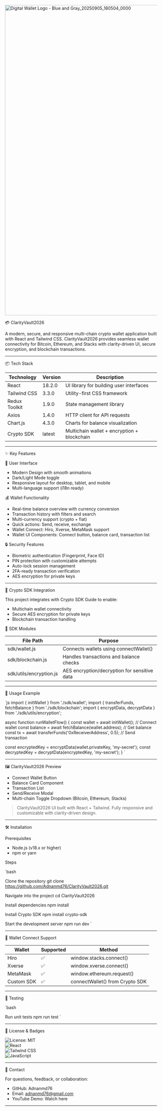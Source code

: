
<img width="1024" height="1024" alt="Digital Wallet Logo - Blue and Gray_20250905_180504_0000" src="https://github.com/user-attachments/assets/a7c61e2f-79f9-420c-b63a-43d1ba016e0e" />

💳 ClarityVault2026

A modern, secure, and responsive multi-chain crypto wallet application built with React and Tailwind CSS. ClarityVault2026 provides seamless wallet connectivity for Bitcoin, Ethereum, and Stacks with clarity-driven UI, secure encryption, and blockchain transactions.

---

📦 Tech Stack

| Technology       | Version | Description                                 |
|------------------|---------|---------------------------------------------|
| React            | 18.2.0  | UI library for building user interfaces     |
| Tailwind CSS     | 3.3.0   | Utility-first CSS framework                 |
| Redux Toolkit    | 1.9.0   | State management library                    |
| Axios            | 1.4.0   | HTTP client for API requests                |
| Chart.js         | 4.3.0   | Charts for balance visualization            |
| Crypto SDK       | latest  | Multichain wallet + encryption + blockchain |

---

✨ Key Features

🎨 User Interface
- Modern Design with smooth animations  
- Dark/Light Mode toggle  
- Responsive layout for desktop, tablet, and mobile  
- Multi-language support (i18n ready)

💰 Wallet Functionality
- Real-time balance overview with currency conversion  
- Transaction history with filters and search  
- Multi-currency support (crypto + fiat)  
- Quick actions: Send, receive, exchange  
- Wallet Connect: Hiro, Xverse, MetaMask support  
- Wallet UI Components: Connect button, balance card, transaction list

🔒 Security Features
- Biometric authentication (Fingerprint, Face ID)  
- PIN protection with customizable attempts  
- Auto-lock session management  
- 2FA-ready transaction verification  
- AES encryption for private keys

---

🔗 Crypto SDK Integration

This project integrates with Crypto SDK Guide to enable:

- Multichain wallet connectivity  
- Secure AES encryption for private keys  
- Blockchain transaction handling

📁 SDK Modules

| File Path                  | Purpose                                      |
|----------------------------|----------------------------------------------|
| sdk/wallet.js            | Connects wallets using connectWallet()     |
| sdk/blockchain.js        | Handles transactions and balance checks      |
| sdk/utils/encryption.js  | AES encryption/decryption for sensitive data |

---

🚀 Usage Example

`js
import { initWallet } from './sdk/wallet';
import { transferFunds, fetchBalance } from './sdk/blockchain';
import { encryptData, decryptData } from './sdk/utils/encryption';

async function runWalletFlow() {
  const wallet = await initWallet(); // Connect wallet
  const balance = await fetchBalance(wallet.address); // Get balance
  const tx = await transferFunds('0xReceiverAddress', 0.5); // Send transaction

  const encryptedKey = encryptData(wallet.privateKey, 'my-secret');
  const decryptedKey = decryptData(encryptedKey, 'my-secret');
}
`

---

🖼️ ClarityVault2026 Preview

- Connect Wallet Button  
- Balance Card Component  
- Transaction List  
- Send/Receive Modal  
- Multi-chain Toggle Dropdown (Bitcoin, Ethereum, Stacks)

> ClarityVault2026 UI built with React + Tailwind. Fully responsive and customizable with clarity-driven design.

---

🛠 Installation

Prerequisites
- Node.js (v18.x or higher)
- npm or yarn

Steps

`bash

Clone the repository
git clone https://github.com/Adnanmd76/ClarityVault2026.git

Navigate into the project
cd ClarityVault2026

Install dependencies
npm install

Install Crypto SDK
npm install crypto-sdk

Start the development server
npm run dev
`

---

🔗 Wallet Connect Support

| Wallet     | Supported | Method |
|------------|-----------|--------|
| Hiro       | ✅        | window.stacks.connect() |
| Xverse     | ✅        | window.xverse.connect() |
| MetaMask   | ✅        | window.ethereum.request() |
| Custom SDK | ✅        | connectWallet() from Crypto SDK |

---

🧪 Testing

`bash

Run unit tests
npm run test
`

---

📜 License & Badges

![License: MIT](https://opensource.org/licenses/MIT)  
![React](https://reactjs.org/)  
![Tailwind CSS](https://tailwindcss.com/)  
![JavaScript](https://developer.mozilla.org/en-US/docs/Web/JavaScript)

---

🤝 Contact

For questions, feedback, or collaboration:

- GitHub: Adnanmd76
- Email: adnanmd76@gmail.com
- YouTube Demo: Watch here

---
